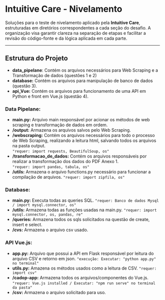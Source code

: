 # Intuitive Care - Nivelamento

Soluções para o teste de nivelamento aplicado pela **Intuitive Care**, estruturadas em diretórios correspondentes a cada seção do desafio. A organização visa garantir clareza na separação de etapas e facilitar a revisão do código-fonte e da lógica aplicada em cada parte.

---

## Estrutura do Projeto

- **data_pipelane**: Contém os arquivos necessários para Web Scraping e a Transformação de dados (questões 1 e 2)
- **database:** Contém os arquivos para manipulação de banco de dados (questão 3).
- **api_Vue:** Contém os arquivos para funcionamento de uma API em Python e front em Vue.js (questão 4).


### Data Pipelane:
- **main.py:** Arquivo main responsável por acionar os métodos de web scraping e transformação de dados em ordem.  
- **/output:** Armazena os arquivos salvos pelo Web Scraping.  
- **/webscraping:** Contém os arquivos necessários para todo o processo de Web Scraping, realizando a leitura html, salvando todos os arquivos na pasta output.  
`"requer: import requests, BeautifulSoup, os"`  
- **/transformacao_de_dados:** Contém os arquivos responsáveis por realizar a transformação dos dados do PDF Anexo 1.  
`"requer: import pandas, tabula, os"`   
- **/utils:** Armazena o arquivo functions.py necessário para funcionar a compilação de arquivos.
`"requer: import zipfila, os"`  


### Database:
- **main.py:** Executa todas as queries SQL.
`"requer: Banco de dados Mysql / import mysql.connector, os"`
- **/utils:** Armazena todas as funções usadas na main.py.
`"requer: import mysql.connector, os, pandas, re"` 
- **/queries:** Armazena todos os sqls solicitados na questão de create, insert e select.  
- **/cvs:** Armazena o arquivo csv usado.


### API Vue.js:
- **app.py:** Arquivo que possui a API em Flask responsável por leitura do arquivo CSV e retorno em json.
`"execução: Executar: "python app.py" no terminal"`
- **utils.py:** Amazena os métodos usados como a leitura de CSV.
`"requer: import csv"`
- **/cadop-app:** Armazena todos os arquivos/componentes do Vue.js.
`"requer: Vue.js installed / Executar: "npm run serve" no terminal da pasta"`
- **/csv:** Armazena o arquivo solicitado para uso.  

